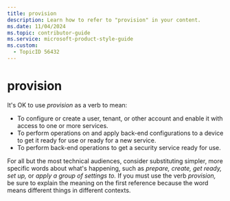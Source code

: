 ```yaml
---
title: provision
description: Learn how to refer to "provision" in your content.
ms.date: 11/04/2024
ms.topic: contributor-guide
ms.service: microsoft-product-style-guide
ms.custom:
  - TopicID 56432
---
```



# provision

It's OK to use *provision* as a verb to mean:

- To configure or create a user, tenant, or other account and enable it with access to one or more services.
- To perform operations on and apply back-end configurations to a device to get it ready for use or ready for a new service.
- To perform back-end operations to get a security service ready for use.

For all but the most technical audiences, consider substituting simpler, more specific words about what's happening, such as *prepare, create, get ready, set up,* or *apply a group of settings to.* If you must use the verb *provision,* be sure to explain the meaning on the first reference because the word means different things in different contexts.

